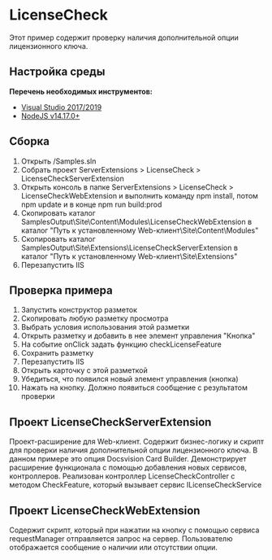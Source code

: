 ﻿# LicenseCheck

Этот пример содержит проверку наличия дополнительной опции лицензионного ключа.

## Настройка среды

**Перечень необходимых инструментов:** 
* [Visual Studio 2017/2019](https://www.visualstudio.com)
* [NodeJS v14.17.0+](https://nodejs.org/en/)

## Сборка

1. Открыть /Samples.sln
2. Собрать проект ServerExtensions > LicenseCheck > LicenseCheckServerExtension
3. Открыть консоль в папке ServerExtensions > LicenseCheck > LicenseCheckWebExtension и выполнить команду npm install, потом  npm update и в конце npm run build:prod
4. Скопировать каталог SamplesOutput\Site\Content\Modules\LicenseCheckWebExtension в каталог "Путь к установленному Web-клиент\Site\Content\Modules"
5. Скопировать каталог SamplesOutput\Site\Extensions\LicenseCheckServerExtension в каталог "Путь к установленному Web-клиент\Site\Extensions"
6. Перезапустить IIS

## Проверка примера

1. Запустить конструктор разметок
2. Скопировать любую разметку просмотра
3. Выбрать условия использования этой разметки
4. Открыть разметку и добавить в нее элемент управления "Кнопка"
5. На событие onClick задать функцию checkLicenseFeature 
6. Сохранить разметку
7. Перезапустить IIS
8. Открыть карточку с этой разметкой
9. Убедиться, что появился новый элемент управления (кнопка)
10. Нажать на кнопку. Должно появиться сообщение с результатом проверки

## Проект LicenseCheckServerExtension

Проект-расширение для Web-клиент. Содержит бизнес-логику и скрипт для проверки наличия дополнительной опции лицензионного ключа.
В данном примере это опция Docsvision Card Builder.
Демонстрирует расширение функционала с помощью добавления новых сервисов, контроллеров.
Реализован контроллер LicenseCheckController с методом CheckFeature, который вызывает сервис ILicenseCheckService


## Проект LicenseCheckWebExtension

Содержит скрипт, который при нажатии на кнопку с помощью сервиса requestManager отправляется запрос на сервер. Пользователю отображается сообщение о наличии или отсутствии опции.